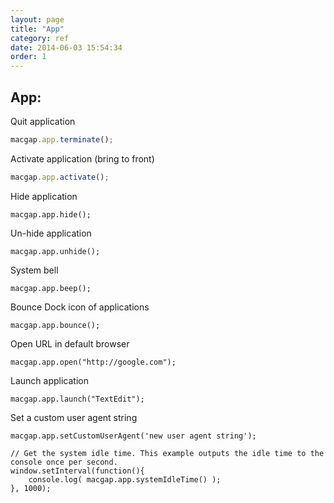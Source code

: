 ```yaml
---
layout: page
title: "App"
category: ref
date: 2014-06-03 15:54:34
order: 1
---
```



## App:

Quit application

```js
macgap.app.terminate();
```

Activate application (bring to front)

```js
macgap.app.activate();
```

Hide application

    macgap.app.hide();

Un-hide application

    macgap.app.unhide();

System bell

    macgap.app.beep();

Bounce Dock icon of applications

    macgap.app.bounce();

Open URL in default browser

    macgap.app.open("http://google.com");

Launch application

    macgap.app.launch("TextEdit");

Set a custom user agent string

    macgap.app.setCustomUserAgent('new user agent string');
	
	// Get the system idle time. This example outputs the idle time to the console once per second.
	window.setInterval(function(){
		console.log( macgap.app.systemIdleTime() );
    }, 1000);
